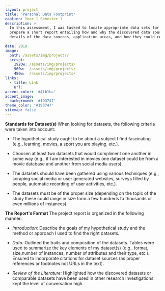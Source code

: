 ```yaml
---
layout: project
title: 'Personal Data Footprint'
caption: Year 1 Semester 1
description: >
  In this assessment, I was tasked to locate appropriate data sets for a fictitious study that meets certain criteria and requirements. I will have had to
  prepare a short report entailing how and why the discovered data sources are relevant and accessible for the study. I will also have had to note key
  details of the data sources, application areas, and how they could contribute to a study design.
  
date: 2019
image: 
  path: /assets/img/projects/
  srcset: 
    1920w: /assets/img/projects/
    960w:  /assets/img/projects/
    480w:  /assets/img/projects/
links:
  - title: Link
    url: 
accent_color: '#4fb1ba'
accent_image:
  background: '#193747'
theme_color: '#193747'
sitemap: false
---
```


**Standards for Dataset(s)** 
When looking for datasets, the following criteria were taken into account: 

* The hypothetical study ought to be about a subject I find fascinating (e.g., learning, movies, a sport you are playing, etc.). 

* Choosen at least two datasets that would compliment one another in some way (e.g., if I am interested in movies one dataset could be from a movie database and another from social media users). 

* The datasets should have been gathered using various techniques (e.g., scraping social media or user generated websites, surveys filled by people, automatic recording of user activities, etc.). 

* The datasets must be of the proper size (depending on the topic of the study these could range in size form a few hundreds to thousands or even millions of instances).

**The Report's Format**
The project report is organized in the following manner: 

* *Introduction:* Describe the goals of my hypothetical study and the method or approach I used to find the right datasets. 

* *Data:* Outlined the traits and composition of the datasets. Tables were used to summarize the key elements of my dataset(s) (e.g., format, size,number
  of instances, number of attributes and their type, etc.). Ensured to incorporate citations for dataset sources (as proper references or footnotes not
  URLs in the text). 

* *Review of the Literature:* Highlighted how the discovered datasets or comparable datasets have been used in other research investigations. kept the
  level of conversation high.

